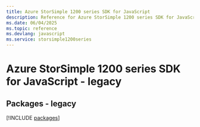 ```yaml
---
title: Azure StorSimple 1200 series SDK for JavaScript
description: Reference for Azure StorSimple 1200 series SDK for JavaScript
ms.date: 06/04/2025
ms.topic: reference
ms.devlang: javascript
ms.service: storsimple1200series
---
```

# Azure StorSimple 1200 series SDK for JavaScript - legacy
## Packages - legacy
[!INCLUDE [packages](storsimple-1200-series-index.md)]